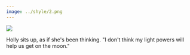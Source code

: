 ```yaml
---
image: ../shyle/2.png
---
```

<img src="{{page.image}}"> <br>

Holly sits up, as if she's been thinking. "I don't think my light powers will help us get on the moon."
